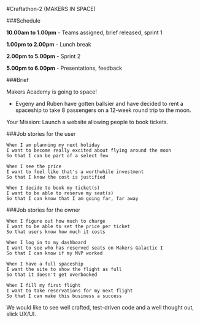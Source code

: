 #Craftathon-2 (MAKERS IN SPACE)

###Schedule

**10.00am to 1.00pm** - Teams assigned, brief released, sprint 1

**1.00pm to 2.00pm** - Lunch break

**2.00pm to 5.00pm** - Sprint 2

**5.00pm to 6.00pm** - Presentations, feedback

###Brief

Makers Academy is going to space!

- Evgeny and Ruben have gotten ballsier and have decided to rent a spaceship to take 8 passengers on a 12-week round trip to the moon.

Your Mission: Launch a website allowing people to book tickets.

###Job stories for the user

```
When I am planning my next holiday
I want to become really excited about flying around the moon
So that I can be part of a select few

When I see the price
I want to feel like that's a worthwhile investment
So that I know the cost is justified

When I decide to book my ticket(s)
I want to be able to reserve my seat(s)
So that I can know that I am going far, far away
```

###Job stories for the owner

```
When I figure out how much to charge
I want to be able to set the price per ticket
So that users know how much it costs

When I log in to my dashboard
I want to see who has reserved seats on Makers Galactic I
So that I can know if my MVP worked

When I have a full spaceship
I want the site to show the flight as full
So that it doesn't get overbooked

When I fill my first flight
I want to take reservations for my next flight
So that I can make this business a success
```

We would like to see well crafted, test-driven code and a well thought out, slick UX/UI.
